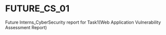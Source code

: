 # FUTURE_CS_01
Future Interns_CyberSecurity report for Task1(Web Application Vulnerability Assessment Report)
